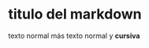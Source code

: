 



# titulo del markdown

texto normal
más texto normal y **cursiva**


<!-- <link rel="shortcut icon" type="image/x-icon" href="favicon.png" /><meta charset="UTF-8"> -->
  
  
  
